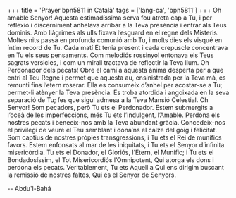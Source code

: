 +++
title = 'Prayer bpn5811 in Català'
tags = ['lang-ca', 'bpn5811']
+++
Oh amable Senyor! Aquesta estimadíssima serva fou atreta cap a Tu, i per reflexió i discerniment anhelava arribar a la Teva presència i entrar als Teus dominis. Amb llàgrimes als ulls fixava l’esguard en el regne dels Misteris. Moltes nits passà  en profunda comunió amb Tu, i molts dies els visqué en íntim record de Tu. Cada matí Et tenia present i cada crepuscle concentrava en Tu els seus pensaments. Com melodiós rossinyol entonava els Teus sagrats versicles, i com un mirall tractava de reflectir la Teva llum. Oh Perdonador dels pecats! Obre el camí a aquesta ànima desperta per a que entri al Teu Regne i permet que aquesta au, ensinistrada per la Teva mà, es remunti fins l’etern roserar. Ella es consumeix d’anhel per acostar-se a Tu; permet-li atènyer la Teva presència. Es troba atordida i angoixada en la seva separació de Tu; fes que sigui admesa a la Teva Mansió Celestial.
Oh Senyor! Som pecadors, però Tu ets el Perdonador. Estem submergits a l’oceà de les imperfeccions, més Tu ets l’Indulgent, l’Amable. Perdona els nostres pecats i beneeix-nos amb la Teva abundant gràcia. Concedeix-nos el privilegi de veure el Teu semblant i dóna’ns el calze del goig i felicitat. Som captius de nostres pròpies transgressions, i Tu ets el Rei de munífics favors. Estem enfonsats al mar de les iniquitats, i Tu ets el Senyor d’infinita misericòrdia. Tu ets el Donador, el Gloriós, l’Etern, el Munífic; i Tu ets el Bondadosíssim, el Tot Misericordiós l’Omnipotent,  Qui atorga els dons i perdona els pecats. Veritablement, Tu ets Aquell a Qui ens dirigim buscant la remissió de nostres faltes, Qui és el Senyor de Senyors.

-- Abdu'l-Bahá
